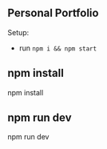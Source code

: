 ## Personal Portfolio
Setup:
- run ```npm i && npm start```

## npm install 
npm install 
## npm run dev
npm run dev

